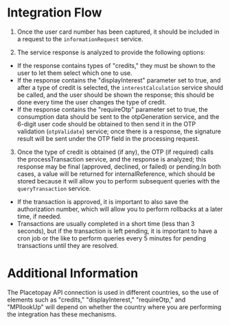 # Integration Flow

1. Once the user card number has been captured, it should be included in a request to the `informationRequest` service.

2. The service response is analyzed to provide the following options:
-  If the response contains types of "credits," they must be shown to the user to let them select which one to use.
- If the response contains the "displayInterest" parameter set to true, and after a type of credit is selected, the `interestCalculation` service should be called, and the user should be shown the response; this should be done every time the user changes the type of credit.
- If the response contains the "requireOtp" parameter set to true, the consumption data should be sent to the otpGeneration service, and the 6-digit user code should be obtained to then send it in the OTP validation (`otpValidate`) service; once there is a response, the signature result will be sent under the OTP field in the processing request.

3.  Once the type of credit is obtained (if any), the OTP (if required) calls the processTransaction service, and the response is analyzed; this response may be final (approved, declined, or failed) or pending.In both cases, a value will be returned for internalReference, which should be stored because it will allow you to perform subsequent queries with the `queryTransaction` service.
- If the transaction is approved, it is important to also save the authorization number, which will allow you to perform rollbacks at a later time, if needed.
- Transactions are usually completed in a short time (less than 3 seconds), but if the transaction is left pending, it is important to have a cron job or the like to perform queries every 5 minutes for pending transactions until they are resolved.

# Additional Information

The Placetopay API connection is used in different countries, so the use of elements such as "credits," "displayInterest," "requireOtp,” and "MPIlookUp" will depend on whether the country where you are performing the integration has these mechanisms.